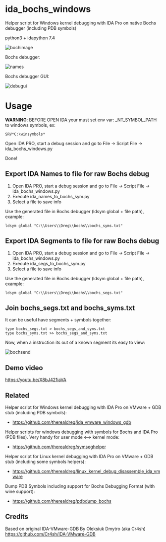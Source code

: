 # ida_bochs_windows
Helper script for Windows kernel debugging with IDA Pro on native Bochs debugger (including PDB symbols)

python3 + idapython 7.4

![bochimage](img/bochimage.png)

Bochs debugger:

![names](img/names.png)

Bochs debugger GUI:

![debugui](img/debugui.png)

# Usage

**WARNING**: BEFORE OPEN IDA your must set env var: _NT_SYMBOL_PATH to windows symbols, ex: 
```
SRV*C:\winsymbols*
```` 

Open IDA PRO, start a debug session and go to File -> Script File -> ida_bochs_windows.py

Done!

## Export IDA Names to file for raw Bochs debug

1. Open IDA PRO, start a debug session and go to File -> Script File -> ida_bochs_windows.py
2. Execute ida_names_to_bochs_sym.py
3. Select a file to save info

Use the generated file in Bochs debugger (ldsym global + file path), example:

```
ldsym global "C:\\Users\\Dreg\\bochs\\bochs_syms.txt"
```

## Export IDA Segments to file for raw Bochs debug

1. Open IDA PRO, start a debug session and go to File -> Script File -> ida_bochs_windows.py
2. Execute ida_segs_to_bochs_sym.py
3. Select a file to save info

Use the generated file in Bochs debugger (ldsym global + file path), example:

```
ldsym global "C:\\Users\\Dreg\\bochs\\bochs_segs.txt"
```

## Join bochs_segs.txt and bochs_syms.txt

It can be useful have segments + symbols together:

```
type bochs_segs.txt > bochs_segs_and_syms.txt
type bochs_syms.txt >> bochs_segs_and_syms.txt
```

Now, when a instruction its out of a known segment its easy to view:

![bochsend](img/bochsend.png)

## Demo video

https://youtu.be/X8bJ421iaVA

## Related 

Helper script for Windows kernel debugging with IDA Pro on VMware + GDB stub (including PDB symbols):
- https://github.com/therealdreg/ida_vmware_windows_gdb

Helper scripts for windows debugging with symbols for Bochs and IDA Pro (PDB files). Very handy for user mode <--> kernel mode:
- https://github.com/therealdreg/symseghelper

Helper script for Linux kernel debugging with IDA Pro on VMware + GDB stub (including some symbols helpers):
- https://github.com/therealdreg/linux_kernel_debug_disassemble_ida_vmware

Dump PDB Symbols including support for Bochs Debugging Format (with wine support):
- https://github.com/therealdreg/pdbdump_bochs

## Credits

Based on original IDA-VMware-GDB By Oleksiuk Dmytro (aka Cr4sh) https://github.com/Cr4sh/IDA-VMware-GDB
